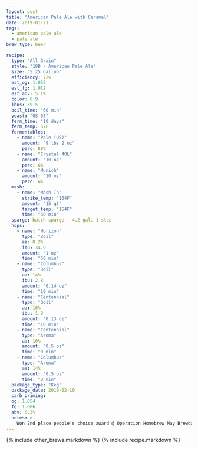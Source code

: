 ```yaml
---
layout: post
title: "American Pale Ale with Caramel"
date: 2019-01-21
tags:
  - american pale ale
  - pale ale
brew_type: beer

recipe:
  type: "All Grain"
  style: "18B - American Pale Ale"
  size: "5.25 gallon"
  efficiency: 72%
  est_og: 1.052
  est_fg: 1.012
  est_abv: 5.1%
  color: 6.9
  ibus: 39.5
  boil_time: "60 min"
  yeast: "US-05"
  ferm_time: "10 days"
  ferm_temp: 67F
  fermentables:
    - name: "Pale (US)"
      amount: "9 lbs 2 oz"
      perc: 88%
    - name: "Crystal 40L"
      amount: "10 oz"
      perc: 6%
    - name: "Munich"
      amount: "10 oz"
      perc: 6%
  mash:
    - name: "Mash In"
      strike_temp: "164F"
      amount: "15 qt"
      target_temp: "154F"
      time: "60 min"
  sparge: batch sparge - 4.2 gal, 1 step
  hops:
    - name: "Horizon"
      type: "Boil"
      aa: 8.2%
      ibu: 34.9
      amount: "1 oz"
      time: "60 min"
    - name: "Columbus"
      type: "Boil"
      aa: 14%
      ibu: 2.8
      amount: "0.14 oz"
      time: "10 min"
    - name: "Centennial"
      type: "Boil"
      aa: 10%
      ibu: 1.8
      amount: "0.13 oz"
      time: "10 min"
    - name: "Centennial"
      type: "Aroma"
      aa: 10%
      amount: "0.5 oz"
      time: "0 min"
    - name: "Columbus"
      type: "Aroma"
      aa: 14%
      amount: "0.5 oz"
      time: "0 min"
  package_type: "Keg"
  package_date: 2019-02-10
  carb_priming:
  og: 1.054
  fg: 1.006
  abv: 6.3%
  notes: >-
    Won 2nd place people's choice award @ Operation Homebrew May Brewday 2019
---
```

{% include other_brews.markdown %}
{% include recipe.markdown %}
